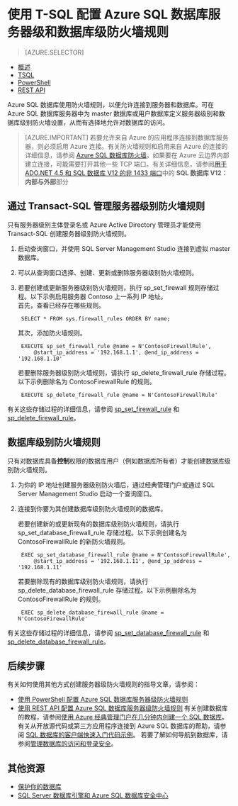 <properties
	pageTitle="使用 T-SQL 配置 Azure SQL 数据库服务器级和数据库级防火墙规则 | Azure"
	description="了解如何配置防火墙以允许 IP 地址访问 Azure SQL 数据库。"
	services="sql-database"
	documentationCenter=""
	authors="BYHAM"
	manager="jhubbard"
	editor=""/>


<tags
	ms.service="sql-database"
	ms.date="06/15/2016"
	wacn.date="07/11/2016"/>


# 使用 T-SQL 配置 Azure SQL 数据库服务器级和数据库级防火墙规则


> [AZURE.SELECTOR]
- [概述](/documentation/articles/sql-database-firewall-configure/)
- [TSQL](/documentation/articles/sql-database-configure-firewall-settings-tsql/)
- [PowerShell](/documentation/articles/sql-database-configure-firewall-settings-powershell/)
- [REST API](/documentation/articles/sql-database-configure-firewall-settings-rest/)


Azure SQL 数据库使用防火墙规则，以便允许连接到服务器和数据库。可在 Azure SQL 数据库服务器中为 master 数据库或用户数据库定义服务器级别和数据库级别防火墙设置，从而有选择地允许对数据库的访问。

> [AZURE.IMPORTANT] 若要允许来自 Azure 的应用程序连接到数据库服务器，则必须启用 Azure 连接。有关防火墙规则和启用来自 Azure 的连接的详细信息，请参阅 [Azure SQL 数据库防火墙](/documentation/articles/sql-database-firewall-configure/)。如果要在 Azure 云边界内部建立连接，可能需要打开其他一些 TCP 端口。有关详细信息，请参阅[用于 ADO.NET 4.5 和 SQL 数据库 V12 的非 1433 端口](/documentation/articles/sql-database-develop-direct-route-ports-adonet-v12/)中的 **SQL 数据库 V12：内部与外部**部分


## 通过 Transact-SQL 管理服务器级别防火墙规则

只有服务器级别主体登录名或 Azure Active Directory 管理员才能使用 Transact-SQL 创建服务器级别防火墙规则。

1. 启动查询窗口，并使用 SQL Server Management Studio 连接到虚拟 master 数据库。
2. 可以从查询窗口选择、创建、更新或删除服务器级别防火墙规则。
3. 若要创建或更新服务器级别防火墙规则，执行 sp\_set\_firewall 规则存储过程。以下示例启用服务器 Contoso 上一系列 IP 地址。<br/>首先，查看已经存在哪些规则。

		SELECT * FROM sys.firewall_rules ORDER BY name;

	其次，添加防火墙规则。

		EXECUTE sp_set_firewall_rule @name = N'ContosoFirewallRule',
			@start_ip_address = '192.168.1.1', @end_ip_address = '192.168.1.10'

	若要删除服务器级别防火墙规则，请执行 sp\_delete\_firewall\_rule 存储过程。以下示例删除名为 ContosoFirewallRule 的规则。
 
		EXECUTE sp_delete_firewall_rule @name = N'ContosoFirewallRule'
 
 有关这些存储过程的详细信息，请参阅 [sp\_set\_firewall\_rule](https://msdn.microsoft.com/zh-cn/library/dn270017.aspx) 和 [sp\_delete\_firewall\_rule](https://msdn.microsoft.com/zh-cn/library/dn270024.aspx)。

## 数据库级别防火墙规则

只有对数据库具备**控制**权限的数据库用户（例如数据库所有者）才能创建数据库级别防火墙规则。

1. 为你的 IP 地址创建服务器级别防火墙后，通过经典管理门户或通过 SQL Server Management Studio 启动一个查询窗口。
2. 连接到你要为其创建数据库级别防火墙规则的数据库。

	若要创建新的或更新现有的数据库级别防火墙规则，请执行 sp\_set\_database\_firewall\_rule 存储过程。以下示例创建名为 ContosoFirewallRule 的新防火墙规则。
 
		EXEC sp_set_database_firewall_rule @name = N'ContosoFirewallRule', 
		    @start_ip_address = '192.168.1.11', @end_ip_address = '192.168.1.11'
 
	若要删除现有的数据库级别防火墙规则，请执行 sp\_delete\_database\_firewall\_rule 存储过程。以下示例删除名为 ContosoFirewallRule 的规则。
 
		EXEC sp_delete_database_firewall_rule @name = N'ContosoFirewallRule'

有关这些存储过程的详细信息，请参阅 [sp\_set\_database\_firewall\_rule](https://msdn.microsoft.com/zh-cn/library/dn270010.aspx) 和 [sp\_delete\_database\_firewall\_rule](https://msdn.microsoft.com/zh-cn/library/dn270030.aspx)。

## 后续步骤

有关如何使用其他方式创建服务器级防火墙规则的指导文章，请参阅：

- [使用 PowerShell 配置 Azure SQL 数据库服务器级防火墙规则](/documentation/articles/sql-database-configure-firewall-settings-powershell)
- [使用 REST API 配置 Azure SQL 数据库服务器级防火墙规则](/documentation/articles/sql-database-configure-firewall-settings-rest)
有关创建数据库的教程，请参阅[使用 Azure 经典管理门户在几分钟内创建一个 SQL 数据库](/documentation/articles/sql-database-get-started/)。
有关从开放源代码或第三方应用程序连接到 Azure SQL 数据库的帮助，请参阅 [SQL 数据库的客户端快速入门代码示例](https://msdn.microsoft.com/zh-cn/library/azure/ee336282.aspx)。
若要了解如何导航到数据库，请参阅[管理数据库的访问和登录安全](/documentation/articles/sql-database-manage-logins/)。


## 其他资源

- [保护你的数据库](/documentation/articles/sql-database-security/)
- [SQL Server 数据库引擎和 Azure SQL 数据库安全中心](https://msdn.microsoft.com/zh-cn/library/bb510589)

<!---HONumber=Mooncake_0704_2016-->